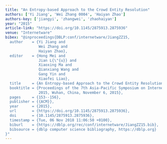 ```yaml
---
title: "An Entropy-based Approach to the Crowd Entity Resolution"
authors: ['Yi Jiang', 'Wei Zhang 0004', 'Haiyan Zhao']
authors-key: ['jiangyi', 'zhangwei', 'zhaohaiyan']
year: "2015"
article-link: "https://doi.org/10.1145/2875913.2875936"
venue: "Internetware"
bibex: "@inproceedings{DBLP:conf/internetware/JiangZZ15,
  author    = {Yi Jiang and
               Wei Zhang and
               Haiyan Zhao},
  editor    = {Hong Mei and
               Jian L{\"{u}} and
               Xiaoxing Ma and
               Qianxiang Wang and
               Gang Yin and
               Xiaofei Liao},
  title     = {An Entropy-based Approach to the Crowd Entity Resolution},
  booktitle = {Proceedings of the 7th Asia-Pacific Symposium on Internetware, Internetware
               2015, Wuhan, China, November 6, 2015},
  pages     = {153--156},
  publisher = {{ACM}},
  year      = {2015},
  url       = {https://doi.org/10.1145/2875913.2875936},
  doi       = {10.1145/2875913.2875936},
  timestamp = {Tue, 06 Nov 2018 11:06:50 +0100},
  biburl    = {https://dblp.org/rec/conf/internetware/JiangZZ15.bib},
  bibsource = {dblp computer science bibliography, https://dblp.org}
}"
---
```

